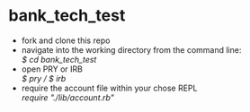 # bank_tech_test

- fork and clone this repo
- navigate into the working directory from the command line:<br/>_$ cd bank_tech_test_
- open PRY or IRB<br/>_$ pry / $ irb_
- require the account file within your chose REPL<br/> _require "./lib/account.rb"_
